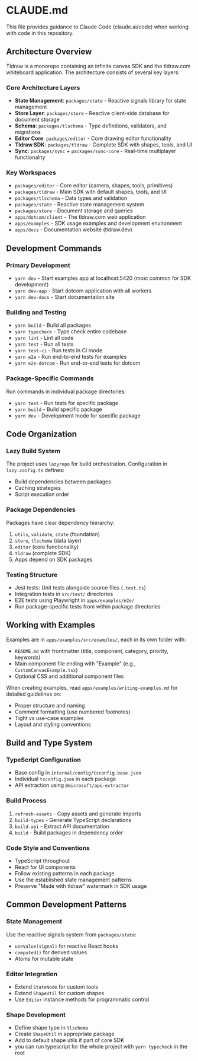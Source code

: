 # CLAUDE.md

This file provides guidance to Claude Code (claude.ai/code) when working with code in this repository.

## Architecture Overview

Tldraw is a monorepo containing an infinite canvas SDK and the tldraw.com whiteboard application. The architecture consists of several key layers:

### Core Architecture Layers
- **State Management**: `packages/state` - Reactive signals library for state management
- **Store Layer**: `packages/store` - Reactive client-side database for document storage
- **Schema**: `packages/tlschema` - Type definitions, validators, and migrations
- **Editor Core**: `packages/editor` - Core drawing editor functionality
- **Tldraw SDK**: `packages/tldraw` - Complete SDK with shapes, tools, and UI
- **Sync**: `packages/sync` + `packages/sync-core` - Real-time multiplayer functionality

### Key Workspaces
- `packages/editor` - Core editor (camera, shapes, tools, primitives)
- `packages/tldraw` - Main SDK with default shapes, tools, and UI
- `packages/tlschema` - Data types and validation
- `packages/state` - Reactive state management system
- `packages/store` - Document storage and queries
- `apps/dotcom/client` - The tldraw.com web application
- `apps/examples` - SDK usage examples and development environment
- `apps/docs` - Documentation website (tldraw.dev)

## Development Commands

### Primary Development
- `yarn dev` - Start examples app at localhost:5420 (most common for SDK development)
- `yarn dev-app` - Start dotcom application with all workers
- `yarn dev-docs` - Start documentation site

### Building and Testing
- `yarn build` - Build all packages
- `yarn typecheck` - Type check entire codebase
- `yarn lint` - Lint all code
- `yarn test` - Run all tests
- `yarn test-ci` - Run tests in CI mode
- `yarn e2e` - Run end-to-end tests for examples
- `yarn e2e-dotcom` - Run end-to-end tests for dotcom

### Package-Specific Commands
Run commands in individual package directories:
- `yarn test` - Run tests for specific package
- `yarn build` - Build specific package
- `yarn dev` - Development mode for specific package

## Code Organization

### Lazy Build System
The project uses `lazyrepo` for build orchestration. Configuration in `lazy.config.ts` defines:
- Build dependencies between packages
- Caching strategies
- Script execution order

### Package Dependencies
Packages have clear dependency hierarchy:
1. `utils`, `validate`, `state` (foundation)
2. `store`, `tlschema` (data layer)
3. `editor` (core functionality)
4. `tldraw` (complete SDK)
5. Apps depend on SDK packages

### Testing Structure
- Jest tests: Unit tests alongside source files (`.test.ts`)
- Integration tests in `src/test/` directories
- E2E tests using Playwright in `apps/examples/e2e/`
- Run package-specific tests from within package directories

## Working with Examples

Examples are in `apps/examples/src/examples/`, each in its own folder with:
- `README.md` with frontmatter (title, component, category, priority, keywords)
- Main component file ending with "Example" (e.g., `CustomCanvasExample.tsx`)
- Optional CSS and additional component files

When creating examples, read `apps/examples/writing-examples.md` for detailed guidelines on:
- Proper structure and naming
- Comment formatting (use numbered footnotes)
- Tight vs use-case examples
- Layout and styling conventions

## Build and Type System

### TypeScript Configuration
- Base config in `internal/config/tsconfig.base.json`
- Individual `tsconfig.json` in each package
- API extraction using `@microsoft/api-extractor`

### Build Process
1. `refresh-assets` - Copy assets and generate imports
2. `build-types` - Generate TypeScript declarations
3. `build-api` - Extract API documentation
4. `build` - Build packages in dependency order

### Code Style and Conventions
- TypeScript throughout
- React for UI components
- Follow existing patterns in each package
- Use the established state management patterns
- Preserve "Made with tldraw" watermark in SDK usage

## Common Development Patterns

### State Management
Use the reactive signals system from `packages/state`:
- `useValue(signal)` for reactive React hooks
- `computed()` for derived values
- Atoms for mutable state

### Editor Integration
- Extend `StateNode` for custom tools
- Extend `ShapeUtil` for custom shapes
- Use `Editor` instance methods for programmatic control

### Shape Development
- Define shape type in `tlschema`
- Create `ShapeUtil` in appropriate package
- Add to default shape utils if part of core SDK
- you can run typescript for the whole project with `yarn typecheck` in the root